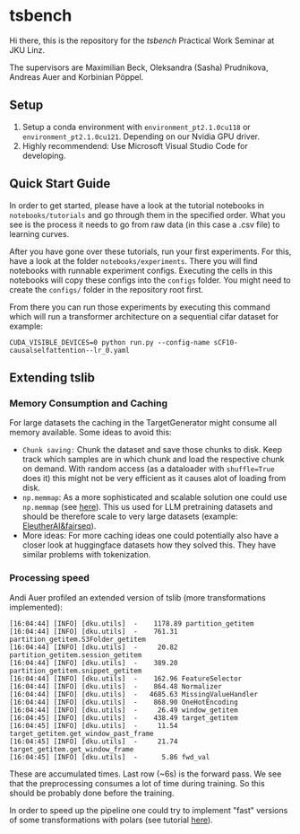 # tsbench

Hi there, this is the repository for the *tsbench* Practical Work Seminar at JKU Linz. 

The supervisors are Maximilian Beck, Oleksandra (Sasha) Prudnikova, Andreas Auer and Korbinian Pöppel.

## Setup

1. Setup a conda environment with `environment_pt2.1.0cu118` or `environment_pt2.1.0cu121`. Depending on our Nvidia GPU driver.
2. Highly recommendend: Use Microsoft Visual Studio Code for developing. 

## Quick Start Guide

In order to get started, please have a look at the tutorial notebooks in `notebooks/tutorials` and go through them in the specified order.
What you see is the process it needs to go from raw data (in this case a .csv file) to learning curves.

After you have gone over these tutorials, run your first experiments. 
For this, have a look at the folder `notebooks/experiments`. There you will find notebooks with runnable experiment configs. 
Executing the cells in this notebooks will copy these configs into the `configs` folder. You might need to create the `configs/` folder in the repository root first.

From there you can run those experiments by executing this command which will run a transformer architecture on 
a sequential cifar dataset for example:
```
CUDA_VISIBLE_DEVICES=0 python run.py --config-name sCF10-causalselfattention--lr_0.yaml
```


## Extending tslib

### Memory Consumption and Caching

For large datasets the caching in the TargetGenerator might consume all memory available.
Some ideas to avoid this:
- `Chunk saving:` Chunk the dataset and save those chunks to disk. Keep track which samples are in which chunk and load the respective chunk on demand. 
With random access (as a dataloader with `shuffle=True` does it) this might not be very efficient as it causes alot of loading from disk. 
- `np.memmap`: As a more sophisticated and scalable solution one could use `np.memmap` (see [here](https://numpy.org/doc/stable/reference/generated/numpy.memmap.html)). This us used for LLM pretraining datasets and should be therefore scale to very large datasets (example: [EleutherAI&fairseq](https://github.com/EleutherAI/gpt-neox/blob/main/megatron/data/indexed_dataset.py)).
- More ideas: For more caching ideas one could potentially also have a closer look at huggingface datasets how they solved this. They have similar problems with tokenization.

### Processing speed

Andi Auer profiled an extended version of tslib (more transformations implemented): 

```
[16:04:44] [INFO] [dku.utils]  -    1178.89 partition_getitem
[16:04:44] [INFO] [dku.utils]  -    761.31 partition_getitem.S3Folder_getitem
[16:04:44] [INFO] [dku.utils]  -     20.82 partition_getitem.session_getitem
[16:04:44] [INFO] [dku.utils]  -    389.20 partition_getitem.snippet_getitem
[16:04:44] [INFO] [dku.utils]  -    162.96 FeatureSelector
[16:04:44] [INFO] [dku.utils]  -    864.48 Normalizer
[16:04:44] [INFO] [dku.utils]  -   4685.63 MissingValueHandler
[16:04:44] [INFO] [dku.utils]  -    868.90 OneHotEncoding
[16:04:44] [INFO] [dku.utils]  -     26.49 window_getitem
[16:04:45] [INFO] [dku.utils]  -    438.49 target_getitem
[16:04:45] [INFO] [dku.utils]  -     11.54 target_getitem.get_window_past_frame
[16:04:45] [INFO] [dku.utils]  -     21.74 target_getitem.get_window_frame
[16:04:45] [INFO] [dku.utils]  -      5.86 fwd_val
```

These are accumulated times. Last row (~6s) is the forward pass. We see that the preprocessing consumes a lot of time during training. So this should be probably done before the training.

In order to speed up the pipeline one could try to implement "fast" versions of some transformations with polars (see tutorial [here](https://towardsdatascience.com/pandas-dataframe-but-much-faster-f475d6be4cd4)).